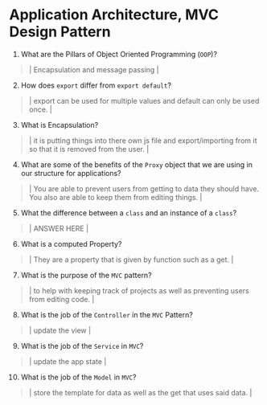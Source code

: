 # Application Architecture, MVC Design Pattern
01. What are the Pillars of Object Oriented Programming (`OOP`)?
  
  > | Encapsulation and message passing |

02. How does `export` differ from `export default`?
  
  > | export can be used for multiple values and default can only be used once.  |

03. What is Encapsulation?
  
  > | it is putting things into there own js file and export/importing from it so that it is removed from the user. |

04. What are some of the benefits of the `Proxy` object that we are using in our structure for applications?
  
  > | You are able to prevent users from getting to data they should have. You also are able to keep them from editing things. |

05. What the difference between a `class` and an instance of a `class`?
  
  > | ANSWER HERE |

06. What is a computed Property?
  
  > | They are a property that is given by function such as a get.  |

07. What is the purpose of the `MVC` pattern?
  
  > | to help with keeping track of projects as well as preventing users from editing code. |

08. What is the job of the `Controller` in the `MVC` Pattern?
  
  > | update the view |

09. What is the job of the `Service` in `MVC`?
  
  > | update the app state |

10. What is the job of the `Model` in `MVC`?
  
  > | store the template for data as well as the get that uses said data. |

